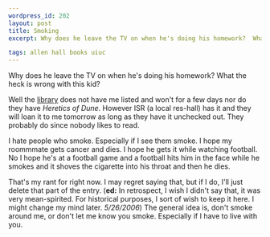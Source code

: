 ```yaml
--- 
wordpress_id: 202
layout: post
title: Smoking
excerpt: Why does he leave the TV on when he's doing his homework?  What the heck is wrong with this kid?<p>Well the <a href="http://www.library.uiuc.edu/">library</a> does not have me listed and won't for a few days nor do they have <i>Heretics of Dune</i>.  However ISR (a local res-hall) has it and they will loan it to me tomorrow as long as they have it unchecked out.  They probably do since nobody likes to read.<p>I hate people who smoke.  Especially if I see them smoke.  I hope my roommmate gets cancer and dies.  I hope he gets it while watching football.  No I hope he's at a football game and a football hits him in the face while he smokes and it shoves the cigarette into his throat and then he dies.<p>That's my rant for right now.  I may regret saying that, but if I do, I'll just delete that part of the entry.  The general idea is, don't smoke around me, or don't let me know you smoke.  Especially if I have to live with you.

tags: allen hall books uiuc
---
```


Why does he leave the TV on when he's doing his homework?  What the heck is wrong with this kid?<p>Well the <a href="http://www.library.uiuc.edu/">library</a> does not have me listed and won't for a few days nor do they have <i>Heretics of Dune</i>.  However ISR (a local res-hall) has it and they will loan it to me tomorrow as long as they have it unchecked out.  They probably do since nobody likes to read.<p>I hate people who smoke.  Especially if I see them smoke.  I hope my roommmate gets cancer and dies.  I hope he gets it while watching football.  No I hope he's at a football game and a football hits him in the face while he smokes and it shoves the cigarette into his throat and then he dies.<p>That's my rant for right now.  I may regret saying that, but if I do, I'll just delete that part of the entry.  (**ed:** In retrospect, I wish I didn't say that, it was very mean-spirited.  For historical purposes, I sort of wish to keep it here.  I might change my mind later.  *5/26/2006*)  The general idea is, don't smoke around me, or don't let me know you smoke.  Especially if I have to live with you.
